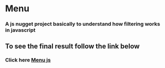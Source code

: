 # Menu

### A js nugget project basically to understand how filtering works in javascript

## To see the final result follow the link below

###  Click here [Menu js](https://darkweb19.github.io/Menu/Menu/)
